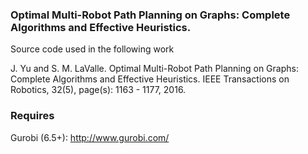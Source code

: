 ### Optimal Multi-Robot Path Planning on Graphs: Complete Algorithms and Effective Heuristics. 

Source code used in the following work

J. Yu and S. M. LaValle. Optimal Multi-Robot Path Planning on Graphs: Complete Algorithms and Effective Heuristics. IEEE Transactions on Robotics, 32(5), page(s): 1163 - 1177, 2016.

### Requires 

Gurobi (6.5+): http://www.gurobi.com/ 